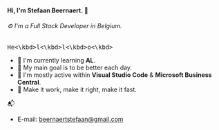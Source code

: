 #### Hi, I'm Stefaan Beernaert. :panda_face:
###### ⚙️ I'm a Full Stack Developer in Belgium.

<kbd>H</kbd><kbd>e<\kbd><kbd>l<\kbd><kbd>l<\kbd><kbd>o<\kbd>

- 🏢 I'm currently learning **AL**.
- 🌱 My main goal is to be better each day.
- 💬 I'm mostly active within **Visual Studio Code** & **Microsoft Business Central**.
- :key: Make it work, make it right, make it fast. 

📬 
* E-mail: beernaertstefaan@gmail.com
